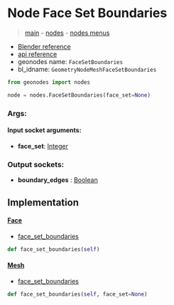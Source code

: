 # Node Face Set Boundaries

> [main](../structure.md) - [nodes](nodes.md) - [nodes menus](nodes_menus.md)

- [Blender reference](https://docs.blender.org/manual/en/latest/modeling/geometry_nodes/mesh/face_set_boundaries.html)
- [api reference](https://docs.blender.org/api/current/bpy.types.GeometryNodeMeshFaceSetBoundaries.html)
- geonodes name: `FaceSetBoundaries`
- bl_idname: `GeometryNodeMeshFaceSetBoundaries`

```python
from geonodes import nodes

node = nodes.FaceSetBoundaries(face_set=None)
```

### Args:

#### Input socket arguments:

- **face_set**: [Integer](Integer.md)

### Output sockets:

- **boundary_edges** : [Boolean](Boolean.md)

## Implementation

#### [Face](Face.md)

 - [face_set_boundaries](Face.md#face_set_boundaries)
  ```python
  def face_set_boundaries(self)
  ```

#### [Mesh](Mesh.md)

 - [face_set_boundaries](Mesh.md#face_set_boundaries)
  ```python
  def face_set_boundaries(self, face_set=None)
  ```

